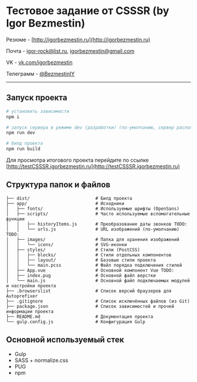 # Тестовое задание от CSSSR (by Igor Bezmestin)

Резюме - [http://igorbezmestin.ru](http://igorbezmestin.ru)

Почта - [igor-rock@list.ru](mailto://igor-rock@list.ru), [igorbezmestin@gmail.com](mailto://igorbezmestin@gmail.com)

VK - [vk.com/igorbezmestin](https://vk.com/igorbezmestin)

Телеграмм - [@BezmestinIY](https://t.me/BezmestinIY)

---

## Запуск проекта

``` bash
# установить зависимости
npm i

# запуск сервера в режиме dev (разработки) (по-умолчанию, сервер расположен по адресу localhost:8080)
npm run dev

# билд проекта
npm run build

```

Для просмотра итогового проекта перейдите по ссылке [http://testCSSSR.igorbezmestin.ru](http://testCSSSR.igorbezmestin.ru)

## Структура папок и файлов

```
├── dist/                         # Билд проекта
├── app/                          # Исходники
│   ├── fonts/                    # Используемые шрифты (OpenSans)
│   ├── scripts/                  # Часто используемые вспомогательные функции
│   │   ├── historyItems.js       # Преобразование даты звонков TODO:
│   │   └── urls.js               # URL изображений (по-умолчанию) TODO:
│   ├── images/                   # Папка для хранения изображений
│   │   └── icons/                # SVG-иконки
│   ├── styles/                   # Стили (PostCSS)
│   │   ├── blocks/               # Стили отдельных компонентов
│   │   ├── layout/               # Базовые стили проекта
│   │   └── main.pcss             # Файл порядка подключения стилей
│   ├── App.vue                   # Основной компонент Vue TODO:
│   ├── index.pug                 # Основной файл верстки
│   └── main.js                   # Основной файл подключаемых модулей и настройки проекта
├── .browserslist                 # Список версий браузеров для Autoprefixer 
├── .gitignore                    # Список исключённых файлов (из Git)
├── package.json                  # Список зависимостей и прочей информации проекта
├── README.md                     # Документация проекта
└── gulp.config.js                # Конфигурация Gulp

```

## Основной используемый стек

* Gulp
* SASS + normalize.css
* PUG
* npm
